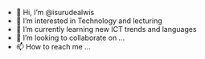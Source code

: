 - 👋 Hi, I’m @isurudealwis
- 👀 I’m interested in Technology and lecturing
- 🌱 I’m currently learning new ICT trends and languages
- 💞️ I’m looking to collaborate on ...
- 📫 How to reach me ...

<!---
isurudealwis/isurudealwis is a ✨ special ✨ repository because its `README.md` (this file) appears on your GitHub profile.
You can click the Preview link to take a look at your changes.
--->
